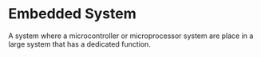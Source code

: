 # Embedded System
A system where a microcontroller or microprocessor system are place in a large system that has a dedicated function.
